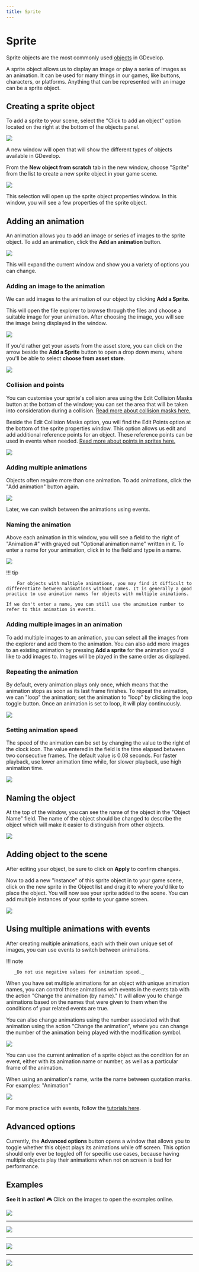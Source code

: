 ```yaml
---
title: Sprite
---
```

# Sprite

Sprite objects are the most commonly used [objects](/gdevelop5/objects) in GDevelop.

A sprite object allows us to display an image or play a series of images as an animation. It can be used for many things in our games, like buttons, characters, or platforms. Anything that can be represented with an image can be a sprite object.

## Creating a sprite object

To add a sprite to your scene, select the "Click to add an object" option located on the right at the bottom of the objects panel.

![](./add_an_object.png)

A new window will open that will show the different types of objects available in GDevelop.

From the **New object from scratch** tab in the new window, choose "Sprite" from the list to create a new sprite object in your game scene.

![](./creating_a_sprite_object.png)

This selection will open up the sprite object properties window. In this window, you will see a few properties of the sprite object.

## Adding an animation

An animation allows you to add an image or series of images to the sprite object. To add an animation, click the **Add an animation** button.

![](./adding_an_animation.png)

This will expand the current window and show you a variety of options you can change.

### Adding an image to the animation

We can add images to the animation of our object by clicking **Add a Sprite**.

This will open the file explorer to browse through the files and choose a suitable image for your animation. After choosing the image, you will see the image being displayed in the window.

![](./adding_an_image_to_the_animation.png)

If you'd rather get your assets from the asset store, you can click on the arrow beside the **Add a Sprite** button to open a drop down menu, where you'll be able to select **choose from asset store**.

![](./choose_from_asset_store.png)

### Collision and points

You can customise your sprite's collision area using the Edit Collision Masks button at the bottom of the window; you can set the area that will be taken into consideration during a collision. [Read more about collision masks here.](/gdevelop5/objects/sprite/collision-mask)

Beside the Edit Collision Masks option, you will find the Edit Points option at the bottom of the sprite properties window. This option allows us edit and add additional reference points for an object. These reference points can be used in events when needed. [Read more about points in sprites here.](/gdevelop5/objects/sprite/edit-points)

![](./edit_points_and_collisions.png)

### Adding multiple animations

Objects often require more than one animation. To add animations, click the "Add animation" button again.

![](./add_an_animation_again.png)

Later, we can switch between the animations using events.

### Naming the animation

Above each animation in this window, you will see a field to the right of "Animation #" with grayed out "Optional animation name" written in it. To enter a name for your animation, click in to the field and type in a name.

![](./animation_name.png)


!!! tip

        For objects with multiple animations, you may find it difficult to differentiate between animations without names. It is generally a good practice to use animation names for objects with multiple animations.

    If we don't enter a name, you can still use the animation number to refer to this animation in events.

### Adding multiple images in an animation

To add multiple images to an animation, you can select all the images from the explorer and add them to the animation. You can also add more images to an existing animation by pressing **Add a sprite** for the animation you'd like to add images to. Images will be played in the same order as displayed.

### Repeating the animation

By default, every animation plays only once, which means that the animation stops as soon as its last frame finishes. To repeat the animation, we can "loop" the animation; set the animation to "loop" by clicking the loop toggle button. Once an animation is set to loop, it will play continuously.

![](./animation_loop.png)

### Setting animation speed

The speed of the animation can be set by changing the value to the right of the clock icon. The value entered in the field is the time elapsed between two consecutive frames. The default value is 0.08 seconds. For faster playback, use lower animation time while, for slower playback, use high animation time.

![](./animation_framerate.png)

## Naming the object

At the top of the window, you can see the name of the object in the "Object Name" field. The name of the object should be changed to describe the object which will make it easier to distinguish from other objects.

![](./Object_Sprite_Highlight_Name.png)

## Adding object to the scene

After editing your object, be sure to click on **Apply** to confirm changes.

Now to add a new "instance" of this sprite object in to your game scene, click on the new sprite in the Object list and drag it to where you'd like to place the object. You will now see your sprite added to the scene. You can add multiple instances of your sprite to your game screen.

![](/gdevelop5/objects/addspritetoscene.gif)

## Using multiple animations with events

After creating multiple animations, each with their own unique set of images, you can use events to switch between animations.

!!! note

       _Do not use negative values for animation speed._

When you have set multiple animations for an object with unique animation names, you can control those animations with events in the events tab with the action "Change the animation (by name)." It will allow you to change animations based on the names that were given to them when the conditions of your related events are true.

You can also change animations using the number associated with that animation using the action "Change the animation", where you can change the number of the animation being played with the modification symbol.

![](./ChangeAnimationAction.png)

You can use the current animation of a sprite object as the condition for an event, either with its animation name or number, as well as a particular frame of the animation.

When using an animation's name, write the name between quotation marks. For examples: "Animation" 

![](./ChangeAnimationCondition.png)

For more practice with events, follow the [tutorials here](http://wiki.compilgames.net/doku.php/gdevelop5/tutorials).

## Advanced options

Currently, the **Advanced options** button opens a window that allows you to toggle whether this object plays its animations while off screen. This option should only ever be toggled off for specific use cases, because having multiple objects play their animations when not on screen is bad for performance.

## Examples

**See it in action!** 🎮
Click on the images to open the examples online.

[![](./Examples1SquareSizeChange.png)](https://editor.gdevelop.io/?project=example://change-scale-of-sprites)

----

[![](./Examples2ChangeAnimation.png)](https://editor.gdevelop.io/?project=example://change-sprite-animation)

----

[![](./Examples3BallCreation.png)](https://editor.gdevelop.io/?project=example://change-sprite-color)

----

[![](./Examples4PauseAnimation.png)](https://editor.gdevelop.io/?project=example://play-stop-sprite-animation)
